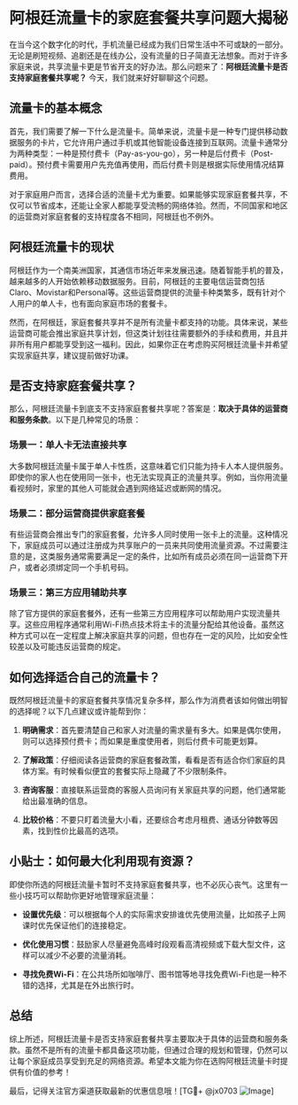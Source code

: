 # 阿根廷流量卡的家庭套餐共享问题大揭秘

在当今这个数字化的时代，手机流量已经成为我们日常生活中不可或缺的一部分。无论是刷短视频、追剧还是在线办公，没有流量的日子简直无法想象。而对于许多家庭来说，共享流量卡更是节省开支的好办法。那么问题来了：**阿根廷流量卡是否支持家庭套餐共享呢？** 今天，我们就来好好聊聊这个问题。

## 流量卡的基本概念

首先，我们需要了解一下什么是流量卡。简单来说，流量卡是一种专门提供移动数据服务的卡片，它允许用户通过手机或其他智能设备连接到互联网。流量卡通常分为两种类型：一种是预付费卡（Pay-as-you-go），另一种是后付费卡（Post-paid）。预付费卡需要用户先充值再使用，而后付费卡则是根据实际使用情况结算费用。

对于家庭用户而言，选择合适的流量卡尤为重要。如果能够实现家庭套餐共享，不仅可以节省成本，还能让全家人都能享受流畅的网络体验。然而，不同国家和地区的运营商对家庭套餐的支持程度各不相同，阿根廷也不例外。

## 阿根廷流量卡的现状

阿根廷作为一个南美洲国家，其通信市场近年来发展迅速。随着智能手机的普及，越来越多的人开始依赖移动数据服务。目前，阿根廷的主要电信运营商包括Claro、Movistar和Personal等。这些运营商提供的流量卡种类繁多，既有针对个人用户的单人卡，也有面向家庭市场的套餐卡。

然而，在阿根廷，家庭套餐共享并不是所有流量卡都支持的功能。具体来说，某些运营商可能会推出家庭共享计划，但这类计划往往需要额外的手续和费用，并且并非所有用户都能享受到这一福利。因此，如果你正在考虑购买阿根廷流量卡并希望实现家庭共享，建议提前做好功课。

## 是否支持家庭套餐共享？

那么，阿根廷流量卡到底支不支持家庭套餐共享呢？答案是：**取决于具体的运营商和服务条款**。以下是几种常见的场景：

### 场景一：单人卡无法直接共享
大多数阿根廷流量卡属于单人卡性质，这意味着它们只能为持卡人本人提供服务。即使你的家人也在使用同一张卡，也无法实现真正的流量共享。例如，当你用流量看视频时，家里的其他人可能就会遇到网络延迟或断网的情况。

### 场景二：部分运营商提供家庭套餐
有些运营商会推出专门的家庭套餐，允许多人同时使用一张卡上的流量。这种情况下，家庭成员可以通过注册成为共享账户的一员来共同使用流量资源。不过需要注意的是，这类服务通常需要满足一定的条件，比如所有成员必须在同一运营商下开户，或者必须绑定同一个手机号码。

### 场景三：第三方应用辅助共享
除了官方提供的家庭套餐外，还有一些第三方应用程序可以帮助用户实现流量共享。这些应用程序通常利用Wi-Fi热点技术将主卡的流量分配给其他设备。虽然这种方式可以在一定程度上解决家庭共享的问题，但也存在一定的风险，比如安全性较差以及可能违反运营商的规定。

## 如何选择适合自己的流量卡？

既然阿根廷流量卡的家庭套餐共享情况复杂多样，那么作为消费者该如何做出明智的选择呢？以下几点建议或许能帮到你：

1. **明确需求**：首先要清楚自己和家人对流量的需求量有多大。如果是偶尔使用，则可以选择预付费卡；而如果是重度使用者，则后付费卡可能更划算。
   
2. **了解政策**：仔细阅读各运营商的家庭套餐政策，看看是否有适合你们家庭的具体方案。有时候看似便宜的套餐实际上隐藏了不少限制条件。

3. **咨询客服**：直接联系运营商的客服人员询问有关家庭共享的问题，他们通常能给出最准确的信息。

4. **比较价格**：不要只盯着流量大小看，还要综合考虑月租费、通话分钟数等因素，找到性价比最高的选项。

## 小贴士：如何最大化利用现有资源？

即使你所选的阿根廷流量卡暂时不支持家庭套餐共享，也不必灰心丧气。这里有一些小技巧可以帮助你更好地管理家庭流量：

- **设置优先级**：可以根据每个人的实际需求安排谁优先使用流量，比如孩子上网课时优先保证他们的连接稳定。
  
- **优化使用习惯**：鼓励家人尽量避免高峰时段观看高清视频或下载大型文件，这样可以减少不必要的流量消耗。

- **寻找免费Wi-Fi**：在公共场所如咖啡厅、图书馆等地寻找免费Wi-Fi也是一种不错的选择，尤其是在外出旅行时。

## 总结

综上所述，阿根廷流量卡是否支持家庭套餐共享主要取决于具体的运营商和服务条款。虽然不是所有的流量卡都具备这项功能，但通过合理的规划和管理，仍然可以让每个家庭成员享受到充足的网络资源。希望本文能为你在选购阿根廷流量卡时提供有价值的参考！

最后，记得关注官方渠道获取最新的优惠信息哦！[TG💪+ @jx0703 ![Image](https://github.com/user-attachments/assets/dbca1d08-cadb-493c-b0ec-ad6f7a83f270)]